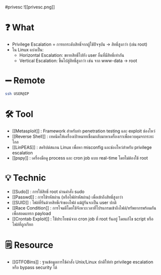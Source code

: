 #privesc 
![[privesc.png]]
# ❓ What
- Privilege Escalation = การยกระดับสิทธิ์จากผู้ใช้ปัจจุบัน → สิทธิ์สูงกว่า (เช่น root)
- ใน Linux แบ่งเป็น:
    - Horizontal Escalation: ขยายสิทธิ์ไปยัง user อื่นที่มีสิทธิ์เท่ากัน
    - Vertical Escalation: ขึ้นไปสู่สิทธิ์สูงกว่า เช่น จาก www-data → root
# ➖ Remote
```bash
ssh USER@IP
```
# 🛠️ Tool
- [[Metasploit]] : Framework สำหรับทำ penetration testing และ exploit ช่องโหว่
- [[Reverse Shell]] : เทคนิคให้เครื่องเป้าหมายเชื่อมกลับมาหาเครื่องเราเพื่อควบคุมจากระยะไกล
- [[LinPEAS]] : สคริปต์สแกน Linux เพื่อหา misconfig และช่องโหว่สำหรับ privilege escalation
- [[pspy]] : เครื่องมือดู process และ cron job แบบ real-time โดยไม่ต้องใช้ root
# 💡 Technic
- [[Sudo]] : การใช้สิทธิ์ root ผ่านคำสั่ง sudo
- [[Passwd]] : การใช้รหัสผ่าน (หรือไฟล์รหัสผ่าน) เพื่อเข้าถึงสิทธิ์สูงกว่า
- [[SUID]] : ไฟล์ที่รันด้วยสิทธิ์เจ้าของไฟล์ แม้ผู้รันจะเป็น user ปกติ
- [[Race Condition]] : การโจมตีโดยใช้จังหวะเวลาที่โปรแกรมเข้าถึงไฟล์/ทรัพยากรพร้อมกัน เพื่อสอดแทรก payload
- [[Crontab Exploit]] : ใช้ประโยชน์จาก cron job ที่ root รันอยู่ โดยแก้ไข script หรือไฟล์ที่ถูกเรียก
# 🗒️ Resource
- [[GTFOBins]] : ฐานข้อมูลการใช้คำสั่ง Unix/Linux ปกติให้ทำ privilege escalation หรือ bypass security ได้
